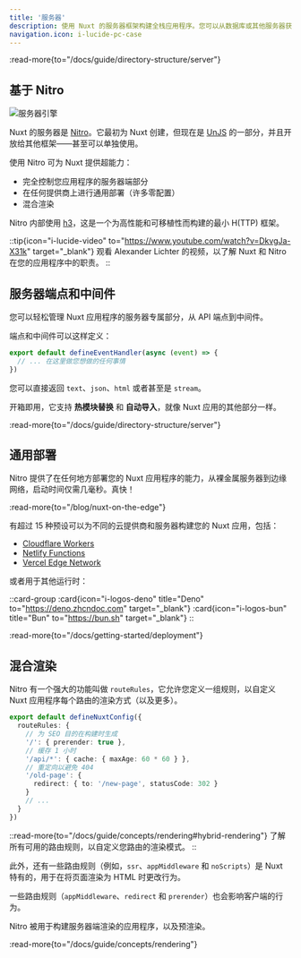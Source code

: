 ```yaml
---
title: '服务器'
description: 使用 Nuxt 的服务器框架构建全栈应用程序。您可以从数据库或其他服务器获取数据，创建 API，甚至生成静态服务器端内容，如网站地图或 RSS 订阅源——所有这些都来自单一代码库。
navigation.icon: i-lucide-pc-case
---
```


:read-more{to="/docs/guide/directory-structure/server"}

## 基于 Nitro

![服务器引擎](/assets/docs/getting-started/server.svg)

Nuxt 的服务器是 [Nitro](https://github.com/nitrojs/nitro)。它最初为 Nuxt 创建，但现在是 [UnJS](https://unjs.zhcndoc.com) 的一部分，并且开放给其他框架——甚至可以单独使用。

使用 Nitro 可为 Nuxt 提供超能力：

- 完全控制您应用程序的服务器端部分
- 在任何提供商上进行通用部署（许多零配置）
- 混合渲染

Nitro 内部使用 [h3](https://github.com/unjs/h3)，这是一个为高性能和可移植性而构建的最小 H(TTP) 框架。

::tip{icon="i-lucide-video" to="https://www.youtube.com/watch?v=DkvgJa-X31k" target="_blank"}
观看 Alexander Lichter 的视频，以了解 Nuxt 和 Nitro 在您的应用程序中的职责。
::

## 服务器端点和中间件

您可以轻松管理 Nuxt 应用程序的服务器专属部分，从 API 端点到中间件。

端点和中间件可以这样定义：

```ts twoslash [server/api/test.ts]
export default defineEventHandler(async (event) => {
  // ... 在这里做您想做的任何事情
})
```

您可以直接返回 `text`、`json`、`html` 或者甚至是 `stream`。

开箱即用，它支持 **热模块替换** 和 **自动导入**，就像 Nuxt 应用的其他部分一样。

:read-more{to="/docs/guide/directory-structure/server"}

## 通用部署

Nitro 提供了在任何地方部署您的 Nuxt 应用程序的能力，从裸金属服务器到边缘网络，启动时间仅需几毫秒。真快！

:read-more{to="/blog/nuxt-on-the-edge"}

有超过 15 种预设可以为不同的云提供商和服务器构建您的 Nuxt 应用，包括：

- [Cloudflare Workers](https://workers.cloudflare.com)
- [Netlify Functions](https://www.netlify.com/products/functions)
- [Vercel Edge Network](https://vercel.com/docs/edge-network)

或者用于其他运行时：

::card-group
  :card{icon="i-logos-deno" title="Deno" to="https://deno.zhcndoc.com" target="_blank"}
  :card{icon="i-logos-bun" title="Bun" to="https://bun.sh" target="_blank"}
::

:read-more{to="/docs/getting-started/deployment"}

## 混合渲染

Nitro 有一个强大的功能叫做 `routeRules`，它允许您定义一组规则，以自定义 Nuxt 应用程序每个路由的渲染方式（以及更多）。

```ts twoslash [nuxt.config.ts]
export default defineNuxtConfig({
  routeRules: {
    // 为 SEO 目的在构建时生成
    '/': { prerender: true },
    // 缓存 1 小时
    '/api/*': { cache: { maxAge: 60 * 60 } },
    // 重定向以避免 404
    '/old-page': {
      redirect: { to: '/new-page', statusCode: 302 }
    }
    // ...
  }
})
```

::read-more{to="/docs/guide/concepts/rendering#hybrid-rendering"}
了解所有可用的路由规则，以自定义您路由的渲染模式。
::

此外，还有一些路由规则（例如，`ssr`、`appMiddleware` 和 `noScripts`）是 Nuxt 特有的，用于在将页面渲染为 HTML 时更改行为。

一些路由规则（`appMiddleware`、`redirect` 和 `prerender`）也会影响客户端的行为。

Nitro 被用于构建服务器端渲染的应用程序，以及预渲染。

:read-more{to="/docs/guide/concepts/rendering"}
